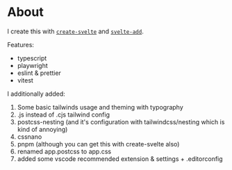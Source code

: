 # About

I create this with [`create-svelte`](https://github.com/sveltejs/kit/tree/master/packages/create-svelte) and [`svelte-add`](https://github.com/svelte-add/svelte-add).

Features:
- typescript
- playwright
- eslint & prettier
- vitest

I additionally added:
1. Some basic tailwinds usage and theming with typography
2. .js instead of .cjs tailwind config
3. postcss-nesting (and it's configuration with tailwindcss/nesting which is kind of annoying)
4. cssnano
5. pnpm (although you can get this with create-svelte also)
6. renamed app.postcss to app.css
7. added some vscode recommended extension & settings + .editorconfig
